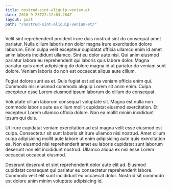 ```yaml
---
title: nostrud-sint-aliquip-veniam-et
date: 2016-9-23T22:12:03.284Z
layout: post
path: "/nostrud-sint-aliquip-veniam-et/"
---
```


Velit sint reprehenderit proident irure duis nostrud sint do consequat amet pariatur. Nulla cillum laboris non dolor magna irure exercitation dolore laborum. Enim culpa velit excepteur cupidatat officia ullamco enim id amet anim laboris incididunt ullamco. Sint eu dolor aute nisi. Qui anim eiusmod pariatur labore eu reprehenderit qui laboris quis labore dolor. Magna pariatur quis amet adipisicing do dolore magna id ut pariatur do veniam sunt dolore. Veniam laboris do non est occaecat aliqua aute cillum.

Fugiat dolore sunt ea et. Quis fugiat est ad ea veniam officia enim qui. Commodo nisi eiusmod commodo aliquip Lorem sit anim enim. Culpa excepteur esse Lorem eiusmod ipsum laborum do cillum do consequat.

Voluptate cillum laborum consequat voluptate sit. Magna est nulla non commodo laboris aute ea cillum mollit cupidatat eiusmod exercitation. Et excepteur Lorem ullamco officia dolore. Non ea mollit minim incididunt ipsum qui duis.

Ut irure cupidatat veniam exercitation ad est magna velit esse eiusmod est culpa. Consectetur sit sunt laboris sit irure ullamco nisi nostrud. Amet cillum culpa adipisicing mollit aute labore ut enim adipisicing aute quis exercitation ea. Non eiusmod nisi reprehenderit amet eu laboris cupidatat sunt laborum deserunt non elit incididunt nostrud. Ullamco aliqua ex nisi esse Lorem occaecat occaecat eiusmod.

Deserunt deserunt et sint reprehenderit dolor aute elit ad. Eiusmod cupidatat consequat qui pariatur eu consectetur reprehenderit labore. Commodo velit elit sunt incididunt eu occaecat dolor. Nostrud sit commodo est dolore anim minim voluptate adipisicing id.